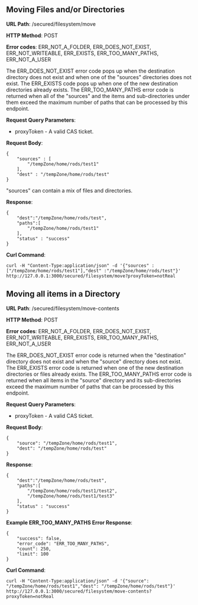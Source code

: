 Moving Files and/or Directories
--------------
__URL Path__: /secured/filesystem/move

__HTTP Method__: POST

__Error codes__: ERR_NOT_A_FOLDER, ERR_DOES_NOT_EXIST, ERR_NOT_WRITEABLE, ERR_EXISTS, ERR_TOO_MANY_PATHS, ERR_NOT_A_USER

The ERR_DOES_NOT_EXIST error code pops up when the destination directory does not exist and when one of the "sources" directories does not exist.
The ERR_EXISTS code pops up when one of the new destination directories already exists.
The ERR_TOO_MANY_PATHS error code is returned when all of the "sources" and the items and sub-directories under them exceed the maximum number of paths that can be processed by this endpoint.

__Request Query Parameters__:

* proxyToken - A valid CAS ticket.

__Request Body__:

    {
        "sources" : [
            "/tempZone/home/rods/test1"
        ],
        "dest" : "/tempZone/home/rods/test"
    }

"sources" can contain a mix of files and directories.

__Response__:

    {
        "dest":"/tempZone/home/rods/test",
        "paths":[
            "/tempZone/home/rods/test1"
        ],
        "status" : "success"
    }


__Curl Command__:

    curl -H "Content-Type:application/json" -d '{"sources" : ["/tempZone/home/rods/test1"],"dest" :"/tempZone/home/rods/test"}' http://127.0.0.1:3000/secured/filesystem/move?proxyToken=notReal



Moving all items in a Directory
--------------

__URL Path__: /secured/filesystem/move-contents

__HTTP Method__: POST

__Error codes__: ERR_NOT_A_FOLDER, ERR_DOES_NOT_EXIST, ERR_NOT_WRITEABLE, ERR_EXISTS, ERR_TOO_MANY_PATHS, ERR_NOT_A_USER

The ERR_DOES_NOT_EXIST error code is returned when the "destination" directory does not exist and when the "source" directory does not exist.
The ERR_EXISTS error code is returned when one of the new destination directories or files already exists.
The ERR_TOO_MANY_PATHS error code is returned when all items in the "source" directory and its sub-directories exceed the maximum number of paths that can be processed by this endpoint.

__Request Query Parameters__:

* proxyToken - A valid CAS ticket.

__Request Body__:

    {
        "source": "/tempZone/home/rods/test1",
        "dest": "/tempZone/home/rods/test"
    }

__Response__:

    {
        "dest":"/tempZone/home/rods/test",
        "paths":[
            "/tempZone/home/rods/test1/test2",
            "/tempZone/home/rods/test1/test3"
        ],
        "status" : "success"
    }

__Example ERR_TOO_MANY_PATHS Error Response__:

    {
        "success": false,
        "error_code": "ERR_TOO_MANY_PATHS",
        "count": 250,
        "limit": 100
    }

__Curl Command__:

    curl -H "Content-Type:application/json" -d '{"source": "/tempZone/home/rods/test1","dest": "/tempZone/home/rods/test"}' http://127.0.0.1:3000/secured/filesystem/move-contents?proxyToken=notReal

